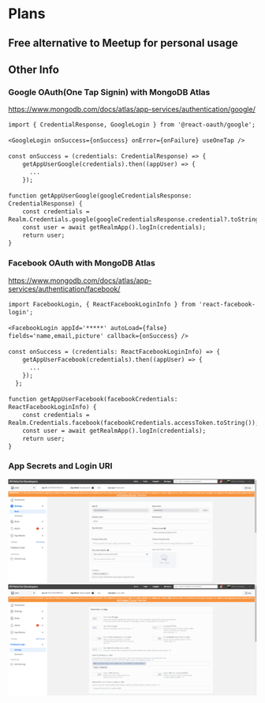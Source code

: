 # Plans
## Free alternative to Meetup for personal usage

## Other Info
### Google OAuth(One Tap Signin) with MongoDB Atlas
https://www.mongodb.com/docs/atlas/app-services/authentication/google/
```
import { CredentialResponse, GoogleLogin } from '@react-oauth/google';

<GoogleLogin onSuccess={onSuccess} onError={onFailure} useOneTap />

const onSuccess = (credentials: CredentialResponse) => {
    getAppUserGoogle(credentials).then((appUser) => {
      ...
    });
	
function getAppUserGoogle(googleCredentialsResponse: CredentialResponse) {
	const credentials = Realm.Credentials.google(googleCredentialsResponse.credential?.toString());
	const user = await getRealmApp().logIn(credentials);
    return user;
}
```

### Facebook OAuth with MongoDB Atlas
https://www.mongodb.com/docs/atlas/app-services/authentication/facebook/
```
import FacebookLogin, { ReactFacebookLoginInfo } from 'react-facebook-login';

<FacebookLogin appId='*****' autoLoad={false} fields='name,email,picture' callback={onSuccess} />

const onSuccess = (credentials: ReactFacebookLoginInfo) => {
    getAppUserFacebook(credentials).then((appUser) => {
      ...
    });
  };
	
function getAppUserFacebook(facebookCredentials: ReactFacebookLoginInfo) {
	const credentials = Realm.Credentials.facebook(facebookCredentials.accessToken.toString());
	const user = await getRealmApp().logIn(credentials);
	return user;
}
```

### App Secrets and Login URI
![](screenshots/fb_app_secrets.PNG)
![](screenshots/fb_redirect_uri.PNG)